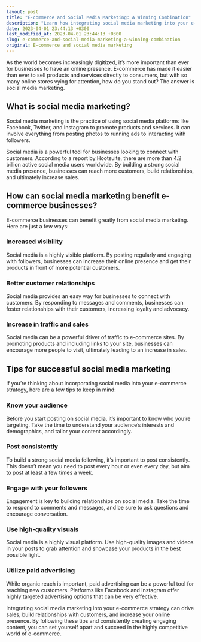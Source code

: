 ```yaml
---
layout: post
title: "E-commerce and Social Media Marketing: A Winning Combination"
description: "Learn how integrating social media marketing into your e-commerce strategy can drive sales, build relationships with customers, and increase your online presence."
date: 2023-04-01 23:44:13 +0300
last_modified_at: 2023-04-01 23:44:13 +0300
slug: e-commerce-and-social-media-marketing-a-winning-combination
original: E-commerce and social media marketing
---
```

As the world becomes increasingly digitized, it’s more important than ever for businesses to have an online presence. E-commerce has made it easier than ever to sell products and services directly to consumers, but with so many online stores vying for attention, how do you stand out? The answer is social media marketing.

## What is social media marketing?

Social media marketing is the practice of using social media platforms like Facebook, Twitter, and Instagram to promote products and services. It can involve everything from posting photos to running ads to interacting with followers.

Social media is a powerful tool for businesses looking to connect with customers. According to a report by Hootsuite, there are more than 4.2 billion active social media users worldwide. By building a strong social media presence, businesses can reach more customers, build relationships, and ultimately increase sales.

## How can social media marketing benefit e-commerce businesses?

E-commerce businesses can benefit greatly from social media marketing. Here are just a few ways:

### Increased visibility

Social media is a highly visible platform. By posting regularly and engaging with followers, businesses can increase their online presence and get their products in front of more potential customers.

### Better customer relationships

Social media provides an easy way for businesses to connect with customers. By responding to messages and comments, businesses can foster relationships with their customers, increasing loyalty and advocacy.

### Increase in traffic and sales

Social media can be a powerful driver of traffic to e-commerce sites. By promoting products and including links to your site, businesses can encourage more people to visit, ultimately leading to an increase in sales.

## Tips for successful social media marketing

If you’re thinking about incorporating social media into your e-commerce strategy, here are a few tips to keep in mind:

### Know your audience

Before you start posting on social media, it’s important to know who you’re targeting. Take the time to understand your audience’s interests and demographics, and tailor your content accordingly.

### Post consistently

To build a strong social media following, it’s important to post consistently. This doesn’t mean you need to post every hour or even every day, but aim to post at least a few times a week.

### Engage with your followers

Engagement is key to building relationships on social media. Take the time to respond to comments and messages, and be sure to ask questions and encourage conversation.

### Use high-quality visuals

Social media is a highly visual platform. Use high-quality images and videos in your posts to grab attention and showcase your products in the best possible light.

### Utilize paid advertising

While organic reach is important, paid advertising can be a powerful tool for reaching new customers. Platforms like Facebook and Instagram offer highly targeted advertising options that can be very effective.

Integrating social media marketing into your e-commerce strategy can drive sales, build relationships with customers, and increase your online presence. By following these tips and consistently creating engaging content, you can set yourself apart and succeed in the highly competitive world of e-commerce.
